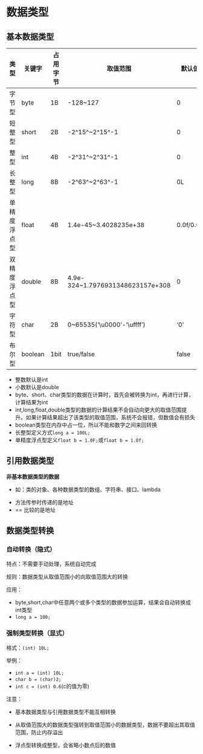 # 数据类型

## 基本数据类型

| 类型         | 关键字  | 占用字节 | 取值范围                         | 默认值    |
| ------------ | ------- | -------- | -------------------------------- | --------- |
| 字节型       | byte    | 1B       | -128~127                         | 0         |
| 短整型       | short   | 2B       | -2^15^~2^15^-1                   | 0         |
| 整型         | int     | 4B       | -2^31^~2^31^-1                   | 0         |
| 长整型       | long    | 8B       | -2^63^~2^63^-1                   | 0L        |
| 单精度浮点型 | float   | 4B       | 1.4e-45~3.4028235e+38            | 0.0f/0.0F |
| 双精度浮点型 | double  | 8B       | 4.9e-324~1.7976931348623157e+308 | 0         |
| 字符型       | char    | 2B       | 0~65535(‘\u0000’-‘\uffff’)       | ‘0’       |
| 布尔型       | boolean | 1bit     | true/false                       | false     |

- 整数默认是int
- 小数默认是double
- byte、short、char类型的数据在计算时，首先会被转换为int，再进行计算，计算结果为int
- int,long,float,double类型的数据的计算结果不会自动向更大的取值范围提升。如果计算结果超出了该类型的取值范围，系统不会报错，但数值会有损失
- boolean类型在内存中占一位，所以不能和数字之间来回转换
- 长整型定义方式`long a = 100L;`
- 单精度浮点型定义`float b = 1.0F;`或`float b = 1.0f;`

## 引用数据类型

**非基本数据类型的数据**

* 如：类的对象、各种数据类型的数组、字符串、接口、lambda

- 方法传参时传递的是地址
- == 比较的是地址

## 数据类型转换

### 自动转换（隐式）

特点：不需要手动处理，系统自动完成

规则：数据类型从取值范围小的向取值范围大的转换

应用：

* byte,short,char中任意两个或多个类型的数据参加运算，结果会自动转换成int类型
* `long a = 100;`

### 强制类型转换（显式）

格式：`(int) 10L;`

举例：

* `int a = (int) 10L;`
* `char b = (char)2;`
* `int c = (int) 0.6`(c的值为零)

注意：

* 基本数据类型与引用数据类型不能互相转换

* 从取值范围大的数据类型强转到取值范围小的数据类型，数据不要超出其取值范围，防止内存溢出
* 浮点型转换成整型，会省略小数点后的数值

